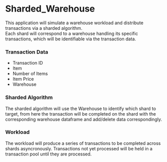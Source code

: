 # Sharded_Warehouse

This application will simulate a warehouse workload and distribute transactions via a sharded algorithm.  
Each shard will correspond to a warehouse handling its specific transactions, which will be identifiable via the transaction data.

### Transaction Data
- Transaction ID
- Item
- Number of Items
- Item Price
- Warehouse


### Sharded Algorithm
The sharded algorithm will use the Warehouse to identify which shard to target, from here the transaction will be completed on the shard with the corresponding warehouse
dataframe and add/delete data correspondingly.

### Workload
The workload will produce a series of transactions to be completed across shards asyncronously. Transactions not yet processed will be held in a transaction pool until they are processed.